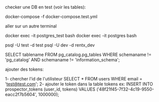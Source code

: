 checker une DB en test (voir les tables): 

docker-compose -f docker-compose.test.yml

aller sur un autre terminal

docker exec -it postgres_test bash
docker exec -it postgres bash


psql -U test -d test
psql -U dev -d rentx_dev


SELECT tablename FROM pg_catalog.pg_tables WHERE schemaname != 'pg_catalog' AND schemaname != 'information_schema';


ajouter des tokens: 

1- chercher l'id de l'utilisteur
SELECT * FROM users WHERE email = 'test@test.com';
2- ajouter le token dans la table tokens ex:
INSERT INTO prospector_tokens (user_id, tokens) VALUES ('48f21f45-7f32-4c19-9550-eacc2f7b5604', 1000000);